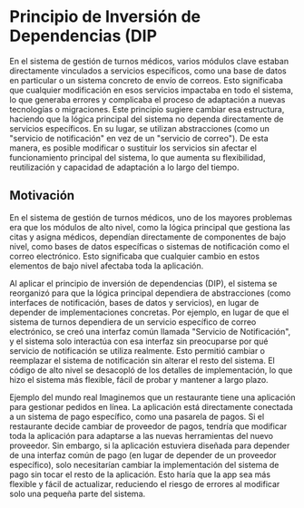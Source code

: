 # Principio de Inversión de Dependencias (DIP


En el sistema de gestión de turnos médicos, varios módulos clave estaban directamente vinculados a servicios específicos, como una base de datos en particular o un sistema concreto de envío de correos.
Esto significaba que cualquier modificación en esos servicios impactaba en todo el sistema, lo que generaba errores y complicaba el proceso de adaptación a nuevas tecnologías o migraciones.
Este principio sugiere cambiar esa estructura, haciendo que la lógica principal del sistema no dependa directamente de servicios específicos. En su lugar, se utilizan abstracciones (como un "servicio de notificación" en vez de un "servicio de correo"). 
De esta manera, es posible modificar o sustituir los servicios sin afectar el funcionamiento principal del sistema, lo que aumenta su flexibilidad, reutilización y capacidad de adaptación a lo largo del tiempo.



## Motivación

En el sistema de gestión de turnos médicos, uno de los mayores problemas era que los módulos de alto nivel, como la lógica principal que gestiona las citas y asigna médicos, dependían directamente de componentes de bajo nivel, como bases de datos específicas o sistemas de notificación como el correo electrónico.
Esto significaba que cualquier cambio en estos elementos de bajo nivel afectaba toda la aplicación.

Al aplicar el principio de inversión de dependencias (DIP), el sistema se reorganizó para que la lógica principal dependiera de abstracciones (como interfaces de notificación, bases de datos y servicios), en lugar de depender de implementaciones concretas.
Por ejemplo, en lugar de que el sistema de turnos dependiera de un servicio específico de correo electrónico, se creó una interfaz común llamada "Servicio de Notificación", y el sistema solo interactúa con esa interfaz sin preocuparse por qué servicio de notificación se utiliza realmente. 
Esto permitió cambiar o reemplazar el sistema de notificación sin alterar el resto del sistema. El código de alto nivel se desacopló de los detalles de implementación, lo que hizo el sistema más flexible, fácil de probar y mantener a largo plazo.


Ejemplo del mundo real
Imaginemos que un restaurante tiene una aplicación para gestionar pedidos en línea. La aplicación está directamente conectada a un sistema de pago específico, como una pasarela de pagos.
Si el restaurante decide cambiar de proveedor de pagos, tendría que modificar toda la aplicación para adaptarse a las nuevas herramientas del nuevo proveedor.
Sin embargo, si la aplicación estuviera diseñada para depender de una interfaz común de pago (en lugar de depender de un proveedor específico), solo necesitarían cambiar la implementación del sistema de pago sin tocar el resto de la aplicación. Esto haría que la app sea más flexible y fácil de actualizar, reduciendo el riesgo de errores al modificar solo una pequeña parte del sistema.
